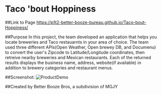 # Taco 'bout Hoppiness

##Link to Page
https://p1t2-better-booze-bureau.github.io/Taco-bout-Hoppiness/

##Purpose
In this project, the team developed an application that helps you locate breweries and Taco restauarnts in your area of choice.
The team used three different APIs(Open Weather, Open brewey DB, and Documenu) to convert the user's Zipcode to Latitude/Longitude coordinates, then retreive nearby breweries and Mexican restaurants.
Each of the returned results displays the business name, address, website(if available) in addition to brewery categories and restaurant menus.

##Screenshot:
![ProductDemo](https://user-images.githubusercontent.com/95987781/158027104-1f78bb3a-8d81-4e29-bfc9-aa06de756f1a.jpg)

##Created by
Better Booze Bros, a subdivision of MGJY
